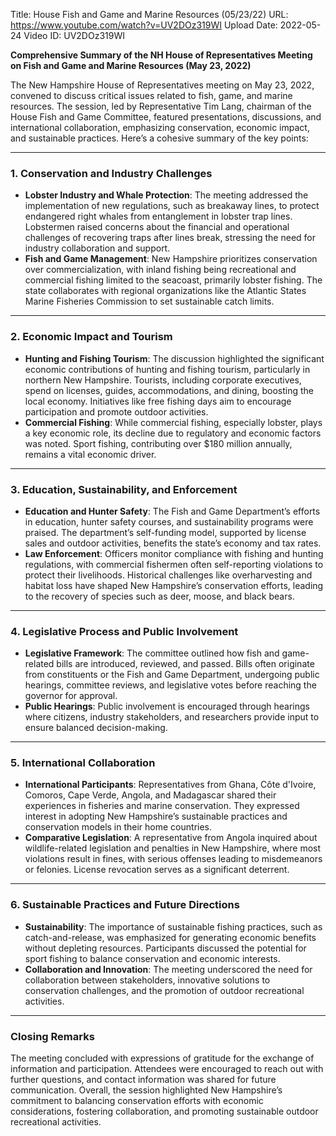 Title: House Fish and Game and Marine Resources (05/23/22)
URL: https://www.youtube.com/watch?v=UV2DOz319WI
Upload Date: 2022-05-24
Video ID: UV2DOz319WI

**Comprehensive Summary of the NH House of Representatives Meeting on Fish and Game and Marine Resources (May 23, 2022)**

The New Hampshire House of Representatives meeting on May 23, 2022, convened to discuss critical issues related to fish, game, and marine resources. The session, led by Representative Tim Lang, chairman of the House Fish and Game Committee, featured presentations, discussions, and international collaboration, emphasizing conservation, economic impact, and sustainable practices. Here’s a cohesive summary of the key points:

---

### **1. Conservation and Industry Challenges**
- **Lobster Industry and Whale Protection**: The meeting addressed the implementation of new regulations, such as breakaway lines, to protect endangered right whales from entanglement in lobster trap lines. Lobstermen raised concerns about the financial and operational challenges of recovering traps after lines break, stressing the need for industry collaboration and support.
- **Fish and Game Management**: New Hampshire prioritizes conservation over commercialization, with inland fishing being recreational and commercial fishing limited to the seacoast, primarily lobster fishing. The state collaborates with regional organizations like the Atlantic States Marine Fisheries Commission to set sustainable catch limits.

---

### **2. Economic Impact and Tourism**
- **Hunting and Fishing Tourism**: The discussion highlighted the significant economic contributions of hunting and fishing tourism, particularly in northern New Hampshire. Tourists, including corporate executives, spend on licenses, guides, accommodations, and dining, boosting the local economy. Initiatives like free fishing days aim to encourage participation and promote outdoor activities.
- **Commercial Fishing**: While commercial fishing, especially lobster, plays a key economic role, its decline due to regulatory and economic factors was noted. Sport fishing, contributing over $180 million annually, remains a vital economic driver.

---

### **3. Education, Sustainability, and Enforcement**
- **Education and Hunter Safety**: The Fish and Game Department’s efforts in education, hunter safety courses, and sustainability programs were praised. The department’s self-funding model, supported by license sales and outdoor activities, benefits the state’s economy and tax rates.
- **Law Enforcement**: Officers monitor compliance with fishing and hunting regulations, with commercial fishermen often self-reporting violations to protect their livelihoods. Historical challenges like overharvesting and habitat loss have shaped New Hampshire’s conservation efforts, leading to the recovery of species such as deer, moose, and black bears.

---

### **4. Legislative Process and Public Involvement**
- **Legislative Framework**: The committee outlined how fish and game-related bills are introduced, reviewed, and passed. Bills often originate from constituents or the Fish and Game Department, undergoing public hearings, committee reviews, and legislative votes before reaching the governor for approval.
- **Public Hearings**: Public involvement is encouraged through hearings where citizens, industry stakeholders, and researchers provide input to ensure balanced decision-making.

---

### **5. International Collaboration**
- **International Participants**: Representatives from Ghana, Côte d'Ivoire, Comoros, Cape Verde, Angola, and Madagascar shared their experiences in fisheries and marine conservation. They expressed interest in adopting New Hampshire’s sustainable practices and conservation models in their home countries.
- **Comparative Legislation**: A representative from Angola inquired about wildlife-related legislation and penalties in New Hampshire, where most violations result in fines, with serious offenses leading to misdemeanors or felonies. License revocation serves as a significant deterrent.

---

### **6. Sustainable Practices and Future Directions**
- **Sustainability**: The importance of sustainable fishing practices, such as catch-and-release, was emphasized for generating economic benefits without depleting resources. Participants discussed the potential for sport fishing to balance conservation and economic interests.
- **Collaboration and Innovation**: The meeting underscored the need for collaboration between stakeholders, innovative solutions to conservation challenges, and the promotion of outdoor recreational activities.

---

### **Closing Remarks**
The meeting concluded with expressions of gratitude for the exchange of information and participation. Attendees were encouraged to reach out with further questions, and contact information was shared for future communication. Overall, the session highlighted New Hampshire’s commitment to balancing conservation efforts with economic considerations, fostering collaboration, and promoting sustainable outdoor recreational activities.
